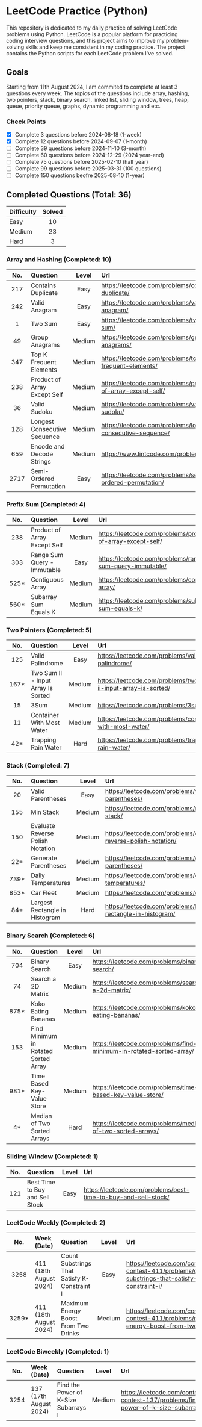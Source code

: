 # LeetCode Practice (Python)
This repository is dedicated to my daily practice of solving LeetCode problems using Python. LeetCode is a popular platform for practicing coding interview questions, and this project aims to improve my problem-solving skills and keep me consistent in my coding practice. The project contains the Python scripts for each LeetCode problem I've solved.

## Goals
Starting from 11th August 2024, I am commited to complete at least 3 questions every week. The topics of the questions include array, hashing, two pointers, stack, binary search, linked list, sliding window, trees, heap, queue, priority queue, graphs, dynamic programming and etc. 

### Check Points
- [x] Complete 3 questions before 2024-08-18 (1-week)
- [x] Complete 12 questions before 2024-09-07 (1-month)
- [ ] Complete 39 questions before 2024-11-10 (3-month)
- [ ] Complete 60 questions before 2024-12-29 (2024 year-end)
- [ ] Complete 75 questions before 2025-02-10 (half year)
- [ ] Complete 99 questions before 2025-03-31 (100 questions)
- [ ] Complete 150 questions beofre 2025-08-10 (1-year)

## Completed Questions (Total: 36)
| Difficulty  | Solved |
|:------------|:---------------:|
| Easy  | 10  | 
| Medium  | 23  |
| Hard  | 3  |

### Array and Hashing (Completed: 10)
| No.  | Question  | Level  | Url  |
|:------------:|:---------------|:---------------:|:------------|
| 217 | Contains Duplicate  | Easy  | https://leetcode.com/problems/contains-duplicate/ |
| 242 | Valid Anagram  | Easy  | https://leetcode.com/problems/valid-anagram/ |
| 1 | Two Sum  | Easy  | https://leetcode.com/problems/two-sum/ |
| 49 | Group Anagrams  | Medium  | https://leetcode.com/problems/group-anagrams/ |
| 347 | Top K Frequent Elements  | Medium  | https://leetcode.com/problems/top-k-frequent-elements/ |
| 238 | Product of Array Except Self  | Medium  | https://leetcode.com/problems/product-of-array-except-self/ |
| 36 | Valid Sudoku  | Medium  | https://leetcode.com/problems/valid-sudoku/ |
| 128 |  Longest Consecutive Sequence  | Medium  | https://leetcode.com/problems/longest-consecutive-sequence/ |
| 659 |  Encode and Decode Strings  | Medium  | https://www.lintcode.com/problem/659 |
| 2717 | Semi-Ordered Permutation  | Easy  | https://leetcode.com/problems/semi-ordered-permutation/ |

### Prefix Sum (Completed: 4)
| No.  | Question  | Level  | Url  |
|:------------:|:---------------|:---------------:|:------------|
| 238 | Product of Array Except Self  | Medium  | https://leetcode.com/problems/product-of-array-except-self/ |
| 303 | Range Sum Query - Immutable  | Easy  | https://leetcode.com/problems/range-sum-query-immutable/ |
| 525* | Contiguous Array  | Medium  | https://leetcode.com/problems/contiguous-array/ |
| 560* | Subarray Sum Equals K  | Medium  | https://leetcode.com/problems/subarray-sum-equals-k/ |

### Two Pointers (Completed: 5)
| No.  | Question  | Level  | Url  |
|:------------:|:---------------|:---------------:|:------------|
| 125 |  Valid Palindrome  | Easy  | https://leetcode.com/problems/valid-palindrome/ |
| 167* |  Two Sum II - Input Array Is Sorted  | Medium  | https://leetcode.com/problems/two-sum-ii-input-array-is-sorted/ |
| 15 |  3Sum  | Medium  | https://leetcode.com/problems/3sum/ |
| 11 |  Container With Most Water  | Medium  | https://leetcode.com/problems/container-with-most-water/ |
| 42* |  Trapping Rain Water  | Hard  | https://leetcode.com/problems/trapping-rain-water/ |

### Stack (Completed: 7)
| No.  | Question  | Level  | Url  |
|:------------:|:---------------|:---------------:|:------------|
| 20 |  Valid Parentheses | Easy  | https://leetcode.com/problems/valid-parentheses/ |
| 155 |  Min Stack | Medium  | https://leetcode.com/problems/min-stack/ |
| 150 |  Evaluate Reverse Polish Notation | Medium  | https://leetcode.com/problems/evaluate-reverse-polish-notation/ |
| 22* |  Generate Parentheses | Medium  | https://leetcode.com/problems/generate-parentheses/ |
| 739* |  Daily Temperatures | Medium  | https://leetcode.com/problems/daily-temperatures/ |
| 853* |  Car Fleet | Medium  | https://leetcode.com/problems/car-fleet/ |
| 84* |  Largest Rectangle in Histogram | Hard  | https://leetcode.com/problems/largest-rectangle-in-histogram/ |

### Binary Search (Completed: 6)
| No.  | Question  | Level  | Url  |
|:------------:|:---------------|:---------------:|:------------|
| 704 |  Binary Search | Easy  | https://leetcode.com/problems/binary-search/ |
| 74 |  Search a 2D Matrix | Medium  | https://leetcode.com/problems/search-a-2d-matrix/ |
| 875* |  Koko Eating Bananas | Medium  | https://leetcode.com/problems/koko-eating-bananas/ |
| 153 |  Find Minimum in Rotated Sorted Array | Medium  | https://leetcode.com/problems/find-minimum-in-rotated-sorted-array/ |
| 981* |  Time Based Key-Value Store | Medium  | https://leetcode.com/problems/time-based-key-value-store/ |
| 4* | Median of Two Sorted Arrays  | Hard  | https://leetcode.com/problems/median-of-two-sorted-arrays/ |

### Sliding Window (Completed: 1)
| No.  | Question  | Level  | Url  |
|:------------:|:---------------|:---------------:|:------------|
| 121 |  Best Time to Buy and Sell Stock | Easy  | https://leetcode.com/problems/best-time-to-buy-and-sell-stock/ |

### LeetCode Weekly (Completed: 2)
| No. | Week (Date)  | Question  | Level  | Url  |
|:-----:|:--------------|:---------------|:------:|:------------|
| 3258 | 411 (18th August 2024) | Count Substrings That Satisfy K-Constraint I  | Easy  | https://leetcode.com/contest/weekly-contest-411/problems/count-substrings-that-satisfy-k-constraint-i/ |
| 3259* | 411 (18th August 2024) | Maximum Energy Boost From Two Drinks  | Medium  | https://leetcode.com/contest/weekly-contest-411/problems/maximum-energy-boost-from-two-drinks/ |

### LeetCode Biweekly (Completed: 1)
| No. | Week (Date)  | Question  | Level  | Url  |
|:-----:|:--------------|:---------------|:------:|:------------|
| 3254 | 137 (17th August 2024) | Find the Power of K-Size Subarrays I  | Medium  | https://leetcode.com/contest/biweekly-contest-137/problems/find-the-power-of-k-size-subarrays-i/ |